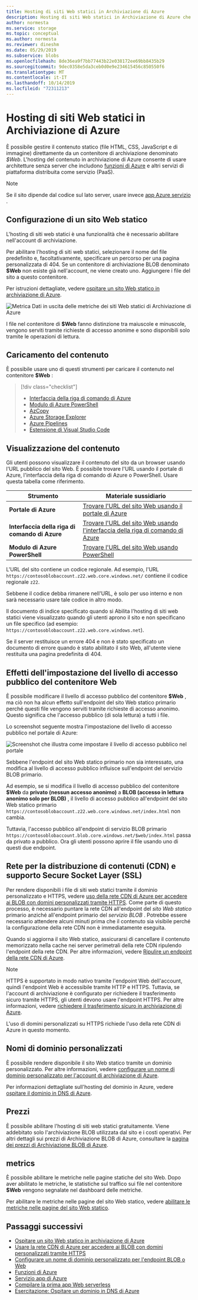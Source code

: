 ```yaml
---
title: Hosting di siti Web statici in Archiviazione di Azure
description: Hosting di siti Web statici in Archiviazione di Azure che fornisce una soluzione economica e scalabile per l'hosting di applicazioni Web moderne.
author: normesta
ms.service: storage
ms.topic: conceptual
ms.author: normesta
ms.reviewer: dineshm
ms.date: 05/29/2019
ms.subservice: blobs
ms.openlocfilehash: 8de36ea9f7bb77443b22e038172ee69bb8435b29
ms.sourcegitcommit: 9dec0358e5da3ceb0d0e9e234615456c850550f6
ms.translationtype: MT
ms.contentlocale: it-IT
ms.lasthandoff: 10/14/2019
ms.locfileid: "72311213"
---
```

# <a name="static-website-hosting-in-azure-storage"></a>Hosting di siti Web statici in Archiviazione di Azure

È possibile gestire il contenuto statico (file HTML, CSS, JavaScript e di immagine) direttamente da un contenitore di archiviazione denominato *$Web*. L'hosting del contenuto in archiviazione di Azure consente di usare architetture senza server che includono [funzioni di Azure](/azure/azure-functions/functions-overview) e altri servizi di piattaforma distribuita come servizio (PaaS).

> [!NOTE]
> Se il sito dipende dal codice sul lato server, usare invece [app Azure servizio](/azure/app-service/overview) .

## <a name="setting-up-a-static-website"></a>Configurazione di un sito Web statico

L'hosting di siti web statici è una funzionalità che è necessario abilitare nell'account di archiviazione.

Per abilitare l'hosting di siti web statici, selezionare il nome del file predefinito e, facoltativamente, specificare un percorso per una pagina personalizzata di 404. Se un contenitore di archiviazione BLOB denominato **$Web** non esiste già nell'account, ne viene creato uno. Aggiungere i file del sito a questo contenitore.

Per istruzioni dettagliate, vedere [ospitare un sito Web statico in archiviazione di Azure](storage-blob-static-website-how-to.md).

![Metrica Dati in uscita delle metriche dei siti Web statici di Archiviazione di Azure](./media/storage-blob-static-website/storage-blob-static-website-blob-container.png)

I file nel contenitore di **$Web** fanno distinzione tra maiuscole e minuscole, vengono serviti tramite richieste di accesso anonime e sono disponibili solo tramite le operazioni di lettura.

## <a name="uploading-content"></a>Caricamento del contenuto

È possibile usare uno di questi strumenti per caricare il contenuto nel contenitore **$Web** :

> [!div class="checklist"]
> * [Interfaccia della riga di comando di Azure](storage-blob-static-website-how-to.md#cli)
> * [Modulo di Azure PowerShell](storage-blob-static-website-how-to.md#powershell)
> * [AzCopy](../common/storage-use-azcopy-v10.md)
> * [Azure Storage Explorer](https://azure.microsoft.com/features/storage-explorer/)
> * [Azure Pipelines](https://azure.microsoft.com/services/devops/pipelines/)
> * [Estensione di Visual Studio Code](/azure/javascript/tutorial-vscode-static-website-node-01)

## <a name="viewing-content"></a>Visualizzazione del contenuto

Gli utenti possono visualizzare il contenuto del sito da un browser usando l'URL pubblico del sito Web. È possibile trovare l'URL usando il portale di Azure, l'interfaccia della riga di comando di Azure o PowerShell. Usare questa tabella come riferimento.

|Strumento| Materiale sussidiario |
|----|----|
|**Portale di Azure** | [Trovare l'URL del sito Web usando il portale di Azure](storage-blob-static-website-how-to.md#portal-find-url) |
|**Interfaccia della riga di comando di Azure** | [Trovare l'URL del sito Web usando l'interfaccia della riga di comando di Azure](storage-blob-static-website-how-to.md#cli-find-url) |
|**Modulo di Azure PowerShell** | [Trovare l'URL del sito Web usando PowerShell](storage-blob-static-website-how-to.md#powershell-find-url) |

L'URL del sito contiene un codice regionale. Ad esempio, l'URL `https://contosoblobaccount.z22.web.core.windows.net/` contiene il codice regionale `z22`.

Sebbene il codice debba rimanere nell'URL, è solo per uso interno e non sarà necessario usare tale codice in altro modo.

Il documento di indice specificato quando si Abilita l'hosting di siti web statici viene visualizzato quando gli utenti aprono il sito e non specificano un file specifico (ad esempio: `https://contosoblobaccount.z22.web.core.windows.net`).  

Se il server restituisce un errore 404 e non è stato specificato un documento di errore quando è stato abilitato il sito Web, all'utente viene restituita una pagina predefinita di 404.

## <a name="impact-of-the-setting-the-public-access-level-of-the-web-container"></a>Effetti dell'impostazione del livello di accesso pubblico del contenitore Web

È possibile modificare il livello di accesso pubblico del contenitore **$Web** , ma ciò non ha alcun effetto sull'endpoint del sito Web statico primario perché questi file vengono serviti tramite richieste di accesso anonimo. Questo significa che l'accesso pubblico (di sola lettura) a tutti i file.

Lo screenshot seguente mostra l'impostazione del livello di accesso pubblico nel portale di Azure:

![Screenshot che illustra come impostare il livello di accesso pubblico nel portale](./media/storage-manage-access-to-resources/storage-manage-access-to-resources-0.png)

Sebbene l'endpoint del sito Web statico primario non sia interessato, una modifica al livello di accesso pubblico influisce sull'endpoint del servizio BLOB primario.

Ad esempio, se si modifica il livello di accesso pubblico del contenitore **$Web** da **privato (nessun accesso anonimo)** a **BLOB (accesso in lettura anonimo solo per BLOB)** , il livello di accesso pubblico all'endpoint del sito Web statico primario `https://contosoblobaccount.z22.web.core.windows.net/index.html` non cambia.

Tuttavia, l'accesso pubblico all'endpoint di servizio BLOB primario `https://contosoblobaccount.blob.core.windows.net/$web/index.html` passa da privato a pubblico. Ora gli utenti possono aprire il file usando uno di questi due endpoint.

## <a name="content-delivery-network-cdn-and-secure-socket-layer-ssl-support"></a>Rete per la distribuzione di contenuti (CDN) e supporto Secure Socket Layer (SSL)

Per rendere disponibili i file di siti web statici tramite il dominio personalizzato e HTTPS, vedere [uso della rete CDN di Azure per accedere ai BLOB con domini personalizzati tramite HTTPS](storage-https-custom-domain-cdn.md). Come parte di questo processo, è necessario puntare la rete CDN all'endpoint del *sito Web statico* primario anziché all'endpoint primario del *servizio BLOB* . Potrebbe essere necessario attendere alcuni minuti prima che il contenuto sia visibile perché la configurazione della rete CDN non è immediatamente eseguita.

Quando si aggiorna il sito Web statico, assicurarsi di cancellare il contenuto memorizzato nella cache nei server perimetrali della rete CDN ripulendo l'endpoint della rete CDN. Per altre informazioni, vedere [Ripulire un endpoint della rete CDN di Azure](../../cdn/cdn-purge-endpoint.md).

> [!NOTE]
> HTTPS è supportato in modo nativo tramite l'endpoint Web dell'account, quindi l'endpoint Web è accessibile tramite HTTP e HTTPS. Tuttavia, se l'account di archiviazione è configurato per richiedere il trasferimento sicuro tramite HTTPS, gli utenti devono usare l'endpoint HTTPS. Per altre informazioni, vedere [richiedere il trasferimento sicuro in archiviazione di Azure](../common/storage-require-secure-transfer.md).
>
> L'uso di domini personalizzati su HTTPS richiede l'uso della rete CDN di Azure in questo momento.

## <a name="custom-domain-names"></a>Nomi di dominio personalizzati

È possibile rendere disponibile il sito Web statico tramite un dominio personalizzato. Per altre informazioni, vedere [configurare un nome di dominio personalizzato per l'account di archiviazione di Azure](storage-custom-domain-name.md).

Per informazioni dettagliate sull'hosting del dominio in Azure, vedere [ospitare il dominio in DNS di Azure](../../dns/dns-delegate-domain-azure-dns.md).

## <a name="pricing"></a>Prezzi

È possibile abilitare l'hosting di siti web statici gratuitamente. Viene addebitato solo l'archiviazione BLOB utilizzata dal sito e i costi operativi. Per altri dettagli sui prezzi di Archiviazione BLOB di Azure, consultare la [pagina dei prezzi di Archiviazione BLOB di Azure](https://azure.microsoft.com/pricing/details/storage/blobs/).

## <a name="metrics"></a>metrics

È possibile abilitare le metriche nelle pagine statiche del sito Web. Dopo aver abilitato le metriche, le statistiche sul traffico sui file nel contenitore **$Web** vengono segnalate nel dashboard delle metriche.

Per abilitare le metriche nelle pagine del sito Web statico, vedere [abilitare le metriche nelle pagine del sito Web statico](storage-blob-static-website-how-to.md#metrics).

## <a name="next-steps"></a>Passaggi successivi

* [Ospitare un sito Web statico in archiviazione di Azure](storage-blob-static-website-how-to.md)
* [Usare la rete CDN di Azure per accedere ai BLOB con domini personalizzati tramite HTTPS](storage-https-custom-domain-cdn.md)
* [Configurare un nome di dominio personalizzato per l'endpoint BLOB o Web](storage-custom-domain-name.md)
* [Funzioni di Azure](/azure/azure-functions/functions-overview)
* [Servizio app di Azure](/azure/app-service/overview)
* [Compilare la prima app Web serverless](https://docs.microsoft.com/azure/functions/tutorial-static-website-serverless-api-with-database)
* [Esercitazione: Ospitare un dominio in DNS di Azure](../../dns/dns-delegate-domain-azure-dns.md)
